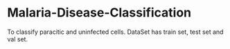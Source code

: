 # Malaria-Disease-Classification
To classify paracitic and uninfected cells. DataSet has train set, test set and val set.
